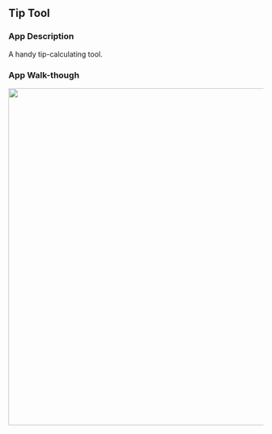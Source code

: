 ## Tip Tool

### App Description
A handy tip-calculating tool.

### App Walk-though
<img src="https://imgur.com/a/7nvnEEn.gif" width=666><br>
